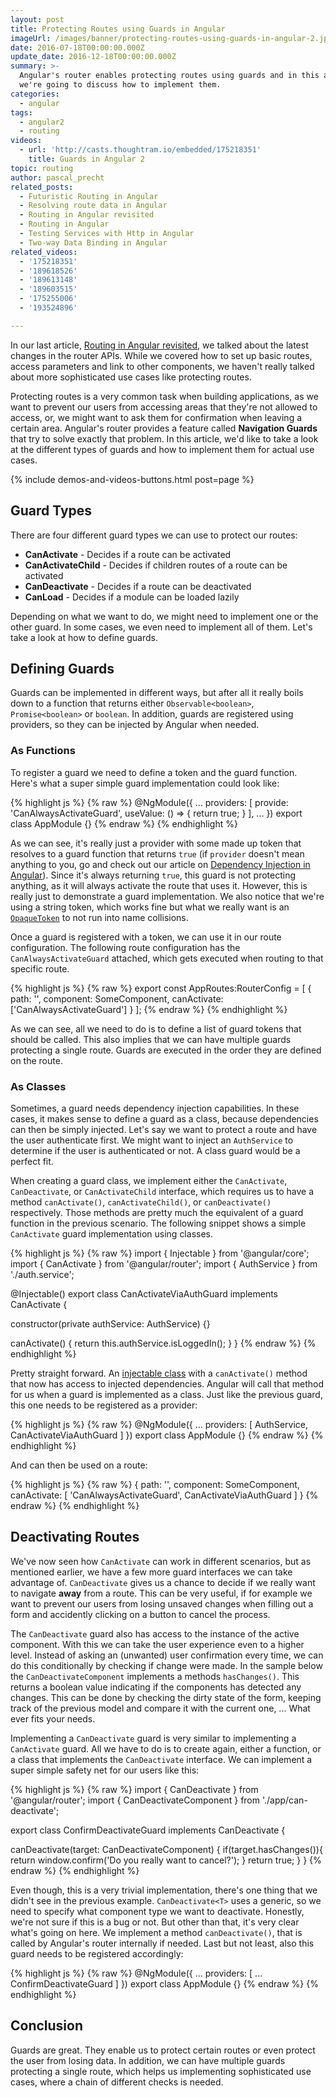 ```yaml
---
layout: post
title: Protecting Routes using Guards in Angular
imageUrl: /images/banner/protecting-routes-using-guards-in-angular-2.jpg
date: 2016-07-18T00:00:00.000Z
update_date: 2016-12-18T00:00:00.000Z
summary: >-
  Angular's router enables protecting routes using guards and in this article
  we're going to discuss how to implement them.
categories:
  - angular
tags:
  - angular2
  - routing
videos:
  - url: 'http://casts.thoughtram.io/embedded/175218351'
    title: Guards in Angular 2
topic: routing
author: pascal_precht
related_posts:
  - Futuristic Routing in Angular
  - Resolving route data in Angular
  - Routing in Angular revisited
  - Routing in Angular
  - Testing Services with Http in Angular
  - Two-way Data Binding in Angular
related_videos:
  - '175218351'
  - '189618526'
  - '189613148'
  - '189603515'
  - '175255006'
  - '193524896'

---
```


In our last article, [Routing in Angular revisited](/angular/2016/06/14/routing-in-angular-2-revisited.html), we talked about the latest changes in the router APIs. While we covered how to set up basic routes, access parameters and link to other components, we haven't really talked about more sophisticated use cases like protecting routes.

Protecting routes is a very common task when building applications, as we want to prevent our users from accessing areas that they're not allowed to access, or, we might want to ask them for confirmation when leaving a certain area. Angular's router provides a feature called **Navigation Guards** that try to solve exactly that problem. In this article, we'd like to take a look at the different types of guards and how to implement them for actual use cases.

{% include demos-and-videos-buttons.html post=page %}

## Guard Types

There are four different guard types we can use to protect our routes:

- **CanActivate** - Decides if a route can be activated
- **CanActivateChild** - Decides if children routes of a route can be activated
- **CanDeactivate** - Decides if a route can be deactivated
- **CanLoad** - Decides if a module can be loaded lazily

Depending on what we want to do, we might need to implement one or the other guard. In some cases, we even need to implement all of them. Let's take a look at how to define guards.

## Defining Guards

Guards can be implemented in different ways, but after all it really boils down to a function that returns either `Observable<boolean>`, `Promise<boolean>` or `boolean`. In addition, guards are registered using providers, so they can be injected by Angular when needed.

### As Functions

To register a guard we need to define a token and the guard function. Here's what a super simple guard implementation could look like:

{% highlight js %}
{% raw %}
@NgModule({
  ...
  providers: [
    provide: 'CanAlwaysActivateGuard',
    useValue: () => {
      return true;
    }
  ],
  ...
})
export class AppModule {}
{% endraw %}
{% endhighlight %}

As we can see, it's really just a provider with some made up token that resolves to a guard function that returns `true` (if `provider` doesn't mean anything to you, go and check out our article on [Dependency Injection in Angular](/angular/2015/05/18/dependency-injection-in-angular-2.html)). Since it's always returning `true`, this guard is not protecting anything, as it will always activate the route that uses it. However, this is really just to demonstrate a guard implementation. We also notice that we're using a string token, which works fine but what we really want is an [`OpaqueToken`](/angular/2016/05/23/opaque-tokens-in-angular-2.html) to not run into name collisions.

Once a guard is registered with a token, we can use it in our route configuration. The following route configuration has the `CanAlwaysActivateGuard` attached, which gets executed when routing to that specific route.


{% highlight js %}
{% raw %}
export const AppRoutes:RouterConfig = [
  { 
    path: '',
    component: SomeComponent,
    canActivate: ['CanAlwaysActivateGuard']
  }
];
{% endraw %}
{% endhighlight %}

As we can see, all we need to do is to define a list of guard tokens that should be called. This also implies that we can have multiple guards protecting a single route. Guards are executed in the order they are defined on the route.

### As Classes

Sometimes, a guard needs dependency injection capabilities. In these cases, it makes sense to define a guard as a class, because dependencies can then be simply injected. Let's say we want to protect a route and have the user authenticate first. We might want to inject an `AuthService` to determine if the user is authenticated or not. A class guard would be a perfect fit.

When creating a guard class, we implement either the `CanActivate`, `CanDeactivate`, or `CanActivateChild` interface, which requires us to have a method `canActivate()`, `canActivateChild()`, or `canDeactivate()` respectively. Those methods are pretty much the equivalent of a guard function in the previous scenario. The following snippet shows a simple `CanActivate` guard implementation using classes.


{% highlight js %}
{% raw %}
import { Injectable } from '@angular/core';
import { CanActivate } from '@angular/router';
import { AuthService } from './auth.service';

@Injectable()
export class CanActivateViaAuthGuard implements CanActivate {

  constructor(private authService: AuthService) {}

  canActivate() {
    return this.authService.isLoggedIn();
  }
}
{% endraw %}
{% endhighlight %}

Pretty straight forward. An [injectable class](/angular/2015/09/17/resolve-service-dependencies-in-angular-2.html) with a `canActivate()` method that now has access to injected dependencies. Angular will call that method for us when a guard is implemented as a class. Just like the previous guard, this one needs to be registered as a provider:

{% highlight js %}
{% raw %}
@NgModule({
  ...
  providers: [
    AuthService,
    CanActivateViaAuthGuard
  ]
})
export class AppModule {}
{% endraw %}
{% endhighlight %}

And can then be used on a route:

{% highlight js %}
{% raw %}
{ 
  path: '',
  component: SomeComponent,
  canActivate: [
    'CanAlwaysActivateGuard',
    CanActivateViaAuthGuard
  ]
}
{% endraw %}
{% endhighlight %}

## Deactivating Routes

We've now seen how `CanActivate` can work in different scenarios, but as mentioned earlier, we have a few more guard interfaces we can take advantage of. `CanDeactivate` gives us a chance to decide if we really want to navigate **away** from a route. This can be very useful, if for example we want to prevent our users from losing unsaved changes when filling out a form and accidently clicking on a button to cancel the process.

The `CanDeactivate` guard also has access to the instance of the active component. With this we can take the user experience even to a higher level. Instead of asking an (unwanted) user confirmation every time, we can do this conditionally by checking if change were made. In the sample below the `CanDeactivateComponent` implements a methods `hasChanges()`. This returns a boolean value indicating if the components has detected any changes. This can be done by checking the dirty state of the form, keeping track of the previous model and compare it with the current one, ... What ever fits your needs. 

Implementing a `CanDeactivate` guard is very similar to implementing a `CanActivate` guard. All we have to do is to create again, either a function, or a class that implements the `CanDeactivate` interface.  We can implement a super simple safety net for our users like this:

{% highlight js %}
{% raw %}
import { CanDeactivate } from '@angular/router';
import { CanDeactivateComponent } from './app/can-deactivate';

export class ConfirmDeactivateGuard implements CanDeactivate<CanDeactivateComponent> {

  canDeactivate(target: CanDeactivateComponent) {
    if(target.hasChanges()){
        return window.confirm('Do you really want to cancel?');
    }
    return true;
  }
}
{% endraw %}
{% endhighlight %}

Even though, this is a very trivial implementation, there's one thing that we didn't see in the previous example. `CanDeactivate<T>` uses a generic, so we need to specify what component type we want to deactivate. Honestly, we're not sure if this is a bug or not. But other than that, it's very clear what's going on here. We implement a method `canDeactivate()`, that is called by Angular's router internally if needed. Last but not least, also this guard needs to be registered accordingly:

{% highlight js %}
{% raw %}
@NgModule({
  ...
  providers: [
    ...
    ConfirmDeactivateGuard
  ]
})
export class AppModule {}
{% endraw %}
{% endhighlight %}

## Conclusion

Guards are great. They enable us to protect certain routes or even protect the user from losing data. In addition, we can have multiple guards protecting a single route, which helps us implementing sophisticated use cases, where a chain of different checks is needed.

